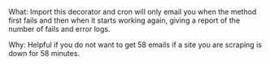 What:
Import this decorator and cron will only email you when the method first fails and then when it starts working again, giving a report of the number of fails and error logs.

Why:
Helpful if you do not want to get 58 emails if a site you are scraping is down for 58 minutes.